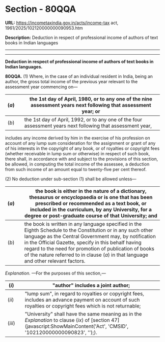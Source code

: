 # Section - 80QQA

**URL:** https://incometaxindia.gov.in/acts/income-tax act, 1961/2025/102120000000090953.htm

**Description:** Deduction in respect of professional income of authors of text books in Indian languages

---

****

**Deduction in respect of professional income of authors of text books in Indian languages.**

**80QQA.** (1) Where, in the case of an individual resident in India, being an author, the gross total income of the previous year relevant to the assessment year commencing on—

(_a_)|  |  the 1st day of April, 1980, or to any one of the nine assessment years next following that assessment year; or  
---|---|---  
(_b_)|  |  the 1st day of April, 1992, or to any one of the four assessment years next following that assessment year,  
  
includes any income derived by him in the exercise of his profession on account of any lump sum consideration for the assignment or grant of any of his interests in the copyright of any book, or of royalties or copyright fees (whether receivable in lump sum or otherwise) in respect of such book, there shall, in accordance with and subject to the provisions of this section, be allowed, in computing the total income of the assessee, a deduction from such income of an amount equal to twenty-five per cent thereof.

(2) No deduction under sub-section (1) shall be allowed unless—

(_a_)|  |  the book is either in the nature of a dictionary, thesaurus or encyclopaedia or is one that has been prescribed or recommended as a text book, or included in the curriculum, by any University, for a degree or post-graduate course of that University; and  
---|---|---  
(_b_)|  |  the book is written in any language specified in the Eighth Schedule to the Constitution or in any such other language as the Central Government may, by notification in the Official Gazette, specify in this behalf having regard to the need for promotion of publication of books of the nature referred to in clause (_a_) in that language and other relevant factors.  
  
_Explanation._ —For the purposes of this section,—

(_i_)|  |  "author" includes a joint author;  
---|---|---  
(_ii_)|  |  "lump sum", in regard to royalties or copyright fees, includes an advance payment on account of such royalties or copyright fees which is not returnable;  
(_iii_)|  |  "University" shall have the same meaning as in the _Explanation_ to clause (_ix_) of [section 47](javascript:ShowMainContent\('Act', 'CMSID', '102120000000090823', ''\);).